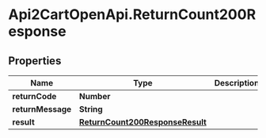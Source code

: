 # Api2CartOpenApi.ReturnCount200Response

## Properties

Name | Type | Description | Notes
------------ | ------------- | ------------- | -------------
**returnCode** | **Number** |  | [optional] 
**returnMessage** | **String** |  | [optional] 
**result** | [**ReturnCount200ResponseResult**](ReturnCount200ResponseResult.md) |  | [optional] 


